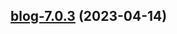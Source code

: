 

## [blog-7.0.3](https://github.com/truecharts/charts/compare/blog-7.0.2...blog-7.0.3) (2023-04-14)

